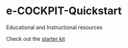 # e-COCKPIT-Quickstart
Educational and Instructional resources


Check out the [starter kit](https://www.wago.com/global/d/12984)
